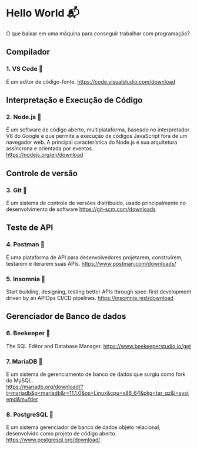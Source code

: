 # Hello World 📬
O que baixar em uma máquina para conseguir trabalhar com programação?

## Compilador

### 1. VS Code 📘
É um editor de código-fonte.
https://code.visualstudio.com/download

## Interpretação e Execução de Código

### 2. Node.js 🦕
É um software de código aberto, multiplataforma, baseado no interpretador V8 do Google e que permite a execução de códigos JavaScript fora de um navegador web. A principal característica do Node.js é sua arquitetura assíncrona e orientada por eventos.  
https://nodejs.org/en/download

## Controle de versão

### 3. Git 🔴
É um sistema de controle de versões distribuído, usado principalmente no desenvolvimento de software
https://git-scm.com/downloads

## Teste de API

### 4. Postman 🔫
É uma plataforma de API para desenvolvedores projetarem, construírem, testarem e iterarem suas APIs.
https://www.postman.com/downloads/

### 5. Insomnia 🔮
Start building, designing, testing better APIs through spec-first development driven by an APIOps CI/CD pipelines.
https://insomnia.rest/download

## Gerenciador de Banco de dados

### 6. Beekeeper 🐝
The SQL Editor and Database Manager.
https://www.beekeeperstudio.io/get

### 7. MariaDB 🤎
É um sistema de gerenciamento de banco de dados que surgiu como fork do MySQL.  
https://mariadb.org/download/?t=mariadb&p=mariadb&r=11.1.0&os=Linux&cpu=x86_64&pkg=tar_gz&i=systemd&m=fder

### 8. PostgreSQL 🐘
É um sistema gerenciador de banco de dados objeto relacional, desenvolvido como projeto de código aberto.  
https://www.postgresql.org/download/
